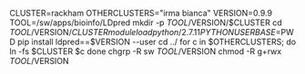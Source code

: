 CLUSTER=rackham
OTHERCLUSTERS="irma bianca"
VERSION=0.9.9
TOOL=/sw/apps/bioinfo/LDpred
mkdir -p $TOOL/$VERSION/$CLUSTER
cd $TOOL/$VERSION/$CLUSTER
module load python/2.7.11
PYTHONUSERBASE=$PWD pip install ldpred==$VERSION --user
cd ../
for c in $OTHERCLUSTERS; do
  ln -fs $CLUSTER $c
done
chgrp -R sw $TOOL/$VERSION
chmod -R g+rwx $TOOL/$VERSION
